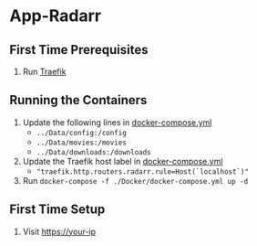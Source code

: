 # App-Radarr

## First Time Prerequisites

1. Run [Traefik](https://github.com/mattlombana/App-Traefik)

## Running the Containers

1. Update the following lines in [docker-compose.yml](./Docker/docker-compose.yml)
    * `../Data/config:/config`
    * `../Data/movies:/movies`
    * `../Data/downloads:/downloads`
2. Update the Traefik host label in [docker-compose.yml](./Docker/docker-compose.yml)
    * ``"traefik.http.routers.radarr.rule=Host(`localhost`)"``
3. Run `docker-compose -f ./Docker/docker-compose.yml up -d`

## First Time Setup

1. Visit <https://your-ip>
